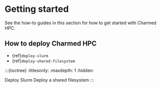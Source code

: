 # Getting started

See the how-to guides in this section for how to get started with Charmed HPC.

## How to deploy Charmed HPC

- {ref}`deploy-slurm`
- {ref}`deploy-shared-filesystem`

:::{toctree}
:titlesonly:
:maxdepth: 1
:hidden:

Deploy Slurm <deploy-slurm>
Deploy a shared filesystem <deploy-shared-filesystem>
:::
